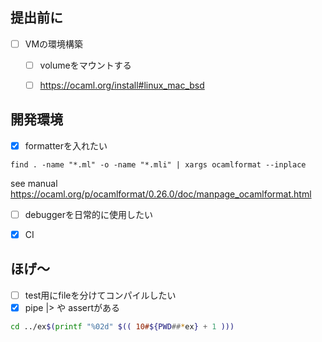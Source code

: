 ## 提出前に
- [ ] VMの環境構築
  - [ ] volumeをマウントする
  - [ ] https://ocaml.org/install#linux_mac_bsd


## 開発環境
- [x] formatterを入れたい

```find . -name "*.ml" -o -name "*.mli" | xargs ocamlformat --inplace```

see manual https://ocaml.org/p/ocamlformat/0.26.0/doc/manpage_ocamlformat.html

- [ ] debuggerを日常的に使用したい
- [x] CI


## ほげ〜
- [ ] test用にfileを分けてコンパイルしたい
- [x] pipe |> や assertがある
```sh
cd ../ex$(printf "%02d" $(( 10#${PWD##*ex} + 1 )))
```
